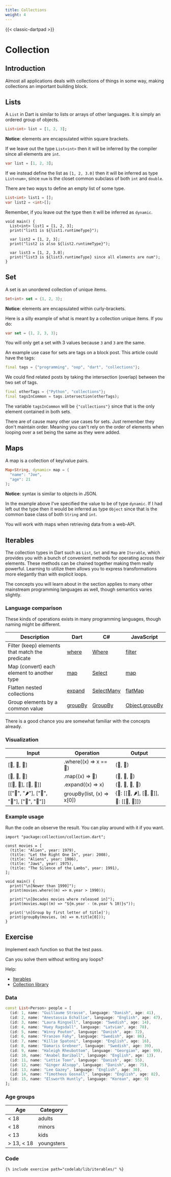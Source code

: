 ```yaml
---
title: Collections
weight: 4
---
```


{{< classic-dartpad >}}

# Collection

## Introduction

Almost all applications deals with collections of things in some way, making
collections an important building block.

## Lists

A `List` in Dart is similar to lists or arrays of other languages.
It is simply an ordered group of objects.

```dart
List<int> list = [1, 2, 3];
```

**Notice**: elements are encapsulated within square brackets.

If we leave out the type `List<int>` then it will be inferred by the compiler
since all elements are `int`.

```dart
var list = [1, 2, 3];
```

If we instead define the list as `[1, 2, 3.0]` then it will be inferred as type
`List<num>`, since `num` is the closet common subclass of both `int` and
`double`.

There are two ways to define an empty list of some type.

```dart
List<int> list1 = [];
var list2 = <int>[];
```

Remember, if you leave out the type then it will be inferred as `dynamic`.

```run-dartpad:theme-dark:mode-dart:width-100%:height-300px
void main() {
  List<int> list1 = [1, 2, 3];
  print("list1 is ${list1.runtimeType}");

  var list2 = [1, 2, 3];
  print("list2 is also ${list2.runtimeType}");

  var list3 = [1, 2, 3.0];
  print("list3 is ${list3.runtimeType} since all elements are num");
}
```

## Set

A set is an unordered collection of unique items.

```dart
Set<int> set = {1, 2, 3};
```

**Notice**: elements are encapsulated within curly-brackets.

Here is a silly example of what is meant by a collection unique items.
If you do:

```dart
var set = {1, 2, 3, 3};
```

You will only get a set with 3 values because `3` and `3` are the same.

An example use case for sets are tags on a block post.
This article could have the tags:

```dart
final tags = {"programming", "oop", "dart", "collections"};
```

We could find related posts by taking the intersection (overlap) between the
two set of tags.

```dart
final otherTags = {"Python", "collections"};
final tagsInCommon = tags.intersection(otherTags);
```

The variable `tagsInCommon` will be `{"collections"}` since that is the only
element contained in both sets.

There are of cause many other use cases for sets.
Just remember they don't maintain order.
Meaning you can't rely on the order of elements when looping over a set being
the same as they were added.

## Maps

A map is a collection of key/value pairs.

```dart
Map<String, dynamic> map = {
  "name": "Joe",
  "age": 21
};
```

**Notice**: syntax is similar to objects in JSON.

In the example above I've specified the value to be of type `dynamic`.
If I had left out the type then it would be inferred as type `Object` since
that is the common base class of both `String` and `int`.

You will work with maps when retrieving data from a web-API.

## Iterables

The collection types in Dart such as `List`, `Set` and `Map` are `Iterable`,
which provides you with a bunch of convenient methods for operating across
their elements.
These methods can be chained together making them really powerful.
Learning to utilize them allows you to express transformations more elegantly
than with explicit loops.

The concepts you will learn about in the section applies to many other
mainstream programming languages as well, though semantics varies slightly.

### Language comparison

These kinds of operations exists in many programming languages, though naming might be different.

| Description                                     | Dart                                                                               | C#                                                                                           | JavaScript                                                                                                        |
| ----------------------------------------------- | ---------------------------------------------------------------------------------- | -------------------------------------------------------------------------------------------- | ----------------------------------------------------------------------------------------------------------------- |
| Filter (keep) elements that match the predicate | [where](https://api.dart.dev/stable/dart-core/Iterable/where.html)                 | [Where](https://learn.microsoft.com/en-us/dotnet/api/system.linq.enumerable.where)           | [filter](https://developer.mozilla.org/en-US/docs/Web/JavaScript/Reference/Global_Objects/Array/filter)           |
| Map (convert) each element to another type      | [map](https://api.dart.dev/stable/dart-core/Iterable/map.html)                     | [Select](https://learn.microsoft.com/en-us/dotnet/api/system.linq.enumerable.select)         | [map](https://developer.mozilla.org/en-US/docs/Web/JavaScript/Reference/Global_Objects/Array/map)                 |
| Flatten nested collections                      | [expand](https://api.dart.dev/stable/dart-core/Iterable/expand.html)               | [SelectMany](https://learn.microsoft.com/en-us/dotnet/api/system.linq.enumerable.selectmany) | [flatMap](https://developer.mozilla.org/en-US/docs/Web/JavaScript/Reference/Global_Objects/Array/flatMap)         |
| Group elements by a common value                | [groupBy](https://pub.dev/documentation/collection/latest/collection/groupBy.html) | [GroupBy](https://learn.microsoft.com/en-us/dotnet/api/system.linq.enumerable.groupby)       | [Object.groupBy](https://developer.mozilla.org/en-US/docs/Web/JavaScript/Reference/Global_Objects/Object/groupBy) |

There is a good chance you are somewhat familiar with the concepts already.

### Visualization

| Input                                      | Operation                  | Output                                     |
| ------------------------------------------ | -------------------------- | ------------------------------------------ |
| [🍔, 🍕, 🍔]                               | .where((x) => x == 🍔)     | (🍔, 🍔)                                   |
| [🍔, 🍔, 🍔]                               | .map((x) => 🍕)            | (🍕, 🍕, 🍕)                               |
| [[🍕, 🍕], [🍔, 🍔]]                       | .expand((x) => x)          | (🍕, 🍕, 🍔, 🍔)                           |
| [["🍲", "🌶️"], ["🍲", "🍅"], ["🍞", "🧈"]] | groupBy(list, (x) => x[0]) | {🍲: [[🍲, 🌶️], [🍲, 🍅]], 🍞: [[🍞, 🧈]]} |

### Example usage

Run the code an observe the result.
You can play around with it if you want.

```run-dartpad:theme-dark:mode-dart:width-100%:height-460px
import "package:collection/collection.dart";

const movies = [
  (title: "Alien", year: 1979),
  (title: "Let the Right One In", year: 2008),
  (title: "Aliens", year: 1986),
  (title: "Jaws", year: 1975),
  (title: "The Silence of the Lambs", year: 1991),
];

void main() {
  print("\n[Newer than 1990]");
  print(movies.where((m) => m.year > 1990));

  print("\n[Decades movies where released in]");
  print(movies.map((m) => "${m.year - (m.year % 10)}s"));

  print('\n[Group by first letter of title]');
  print(groupBy(movies, (m) => m.title[0]));
}
```

## Exercise

Implement each function so that the test pass.

Can you solve them without writing any loops?

Help:

- [Iterables](https://dart.dev/codelabs/iterables)
- [Collection library](https://pub.dev/documentation/collection/latest/collection/collection-library.html)

### Data

```dart
const List<Person> people = [
  (id: 1, name: "Guillaume Strasse", language: "Danish", age: 41),
  (id: 2, name: "Anestassia Echallie", language: "English", age: 47),
  (id: 3, name: "Laura Ringsell", language: "Swedish", age: 14),
  (id: 4, name: "Huey Ragsdall", language: "Latvian", age: 78),
  (id: 5, name: "Winny Pouton", language: "Danish", age: 72),
  (id: 6, name: "Franzen Fahy", language: "Swedish", age: 86),
  (id: 7, name: "Killie Spatoni", language: "English", age: 16),
  (id: 8, name: "Damaris Grebner", language: "Swedish", age: 39),
  (id: 9, name: "Haleigh Rheubottom", language: "Georgian", age: 99),
  (id: 10, name: "Anabel Bariball", language: "English", age: 13),
  (id: 11, name: "Lettie Toon", language: "Danish", age: 55),
  (id: 12, name: "Ginger Alsopp", language: "Danish", age: 75),
  (id: 13, name: "Lee Gazey", language: "English", age: 30),
  (id: 14, name: "Timotheus Gosnall", language: "English", age: 82),
  (id: 15, name: "Elsworth Huntly", language: "Korean", age: 9)
];
```

### Age groups

| Age        | Category   |
| ---------- | ---------- |
| < 18       | adults     |
| < 18       | minors     |
| < 13       | kids       |
| > 13, < 18 | youngsters |

### Code

```run-dartpad:theme-dark:mode-dart:width-100%:height-460px
{% include exercise path="codelab/lib/iterables/" %}
```
